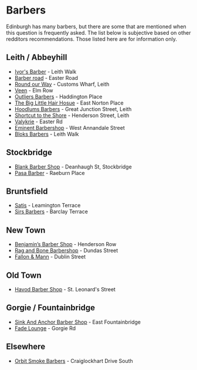 # Barbers

Edinburgh has many barbers, but there are some that are mentioned when this question is frequently asked. The list below is subjective based on other redditors recommendations. Those listed here are for information only.

## Leith / Abbeyhill

* [Ivor's Barber](https://ivor-s-barbers-1.wheree.com/) -  Leith Walk
* [Barber road](https://barberroad.nearcut.com/)  - Easter Road
* [Round our Way](https://roundourwayedinburgh.gettimely.com/) - Customs Wharf, Leith
* [Veen](https://veenbarbers.co.uk/) - Elm Row
* [Outliers Barbers](https://outliersbarberco.co.uk/) - Haddington Place
* [The Big Little Hair Hosue](https://theblhh.co.uk/) - East Norton Place
* [Hoodlums Barbers](https://bookings.gettimely.com/hoodlumsbarbershop/) - Great Junction Street, Leith
* [Shortcut to the Shore](https://www.shortcuttotheshore.com/) - Henderson Street, Leith
* [Valykrie](https://www.phorest.com/salon/campbellyounghairdesign) - Easter Rd
* [Eminent Barbershop](https://eminentbarbershop.nearcut.com/) - West Annandale Street
* [Bloks Barbers](https://bloxbarbers.gettimely.com/) - Leith Walk

## Stockbridge

* [Blank Barber Shop](https://blankbarbershop.co.uk/) - Deanhaugh St, Stockbridge
* [Pasa Barber](https://turkish.co.uk/listing/pasa-barbers-edinburgh/) - Raeburn Place

## Bruntsfield

* [Satis](https://www.satisbarbershop.co.uk/) - Leamington Terrace
* [Sirs Barbers](https://sirsbarbers.com/) - Barclay Terrace

## New Town

* [Benjamin’s Barber Shop](https://www.fresha.com/a/benjamins-barber-shop-edinburgh-68-henderson-row-zc45l6iq/) - Henderson Row
* [Rag and Bone Barbershop](https://www.ragandbonebarbershop.co.uk/) - Dundas Street
* [Fallon & Mann](https://www.fallonandmannbarbers.co.uk/) - Dublin Street

## Old Town

* [Havod Barber Shop](https://havocbarbershop.com/) - St. Leonard's Street

## Gorgie / Fountainbridge

* [Sink And Anchor Barber Shop](http://www.sinkandanchor.com/) - East Fountainbridge
* [Fade Lounge](https://booksy.com/en-gb/147118_fade-lounge_barber_1576586_edinburgh) - Gorgie Rd

## Elsewhere

* [Orbit Smoke Barbers](http://www.orbitsmoke.com/) - Craiglockhart Drive South
